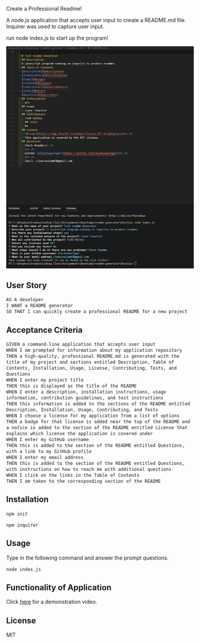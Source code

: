 Create a Professional Readme!

A node.js application that accepts user input to create a README.md file. Inquirer was used to capture user input.

run node index.js to start up the program!

![Node Image](./images/Screenshot%202022-09-07%20190602.png)

## User Story
```
AS A developer
I WANT a README generator
SO THAT I can quickly create a professional README for a new project
```

## Acceptance Criteria
```
GIVEN a command-line application that accepts user input
WHEN I am prompted for information about my application repository
THEN a high-quality, professional README.md is generated with the title of my project and sections entitled Description, Table of Contents, Installation, Usage, License, Contributing, Tests, and Questions
WHEN I enter my project title
THEN this is displayed as the title of the README
WHEN I enter a description, installation instructions, usage information, contribution guidelines, and test instructions
THEN this information is added to the sections of the README entitled Description, Installation, Usage, Contributing, and Tests
WHEN I choose a license for my application from a list of options
THEN a badge for that license is added near the top of the README and a notice is added to the section of the README entitled License that explains which license the application is covered under
WHEN I enter my GitHub username
THEN this is added to the section of the README entitled Questions, with a link to my GitHub profile
WHEN I enter my email address
THEN this is added to the section of the README entitled Questions, with instructions on how to reach me with additional questions
WHEN I click on the links in the Table of Contents
THEN I am taken to the corresponding section of the README
```

## Installation 

```
npm init
```


```
npm inquirer
```

## Usage 
Type in the following command and answer the prompt questions.

```
node index.js
```

## Functionality of Application
Click [here](https://drive.google.com/file/d/19W1NgjdKNzTLSdiQeYlTC4NUvl9rWsH_/view) for a demonstration video.

## License
MIT